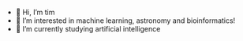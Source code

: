 - 👋 Hi, I’m tim
- 👀 I’m interested in machine learning, astronomy and bioinformatics!
- 🌱 I’m currently studying artificial intelligence

<!---
timothyckl/timothyckl is a ✨ special ✨ repository because its `README.md` (this file) appears on your GitHub profile.
You can click the Preview link to take a look at your changes.
--->
